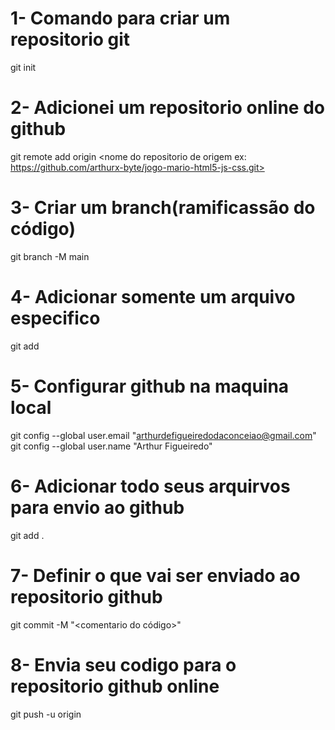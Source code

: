 # 1- Comando para criar um repositorio git
git init

# 2- Adicionei um repositorio online do github
git remote add origin <nome do repositorio de origem ex: https://github.com/arthurx-byte/jogo-mario-html5-js-css.git>

# 3- Criar um branch(ramificassão do código)
git branch -M main

# 4- Adicionar somente um arquivo especifico
git add <nome do arquivo.ex>

# 5- Configurar github na maquina local
git config --global user.email "arthurdefigueiredodaconceiao@gmail.com"
git config --global user.name "Arthur Figueiredo"

# 6- Adicionar todo seus arquirvos para envio ao github
git add .

# 7- Definir o que vai ser enviado ao repositorio github
git commit -M "<comentario do código>"

# 8- Envia seu codigo para o repositorio github online
git push -u origin <nome da sua branch>


